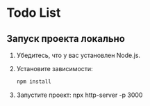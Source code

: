 # Todo List

## Запуск проекта локально

1. Убедитесь, что у вас установлен Node.js.
2. Установите зависимости:

   ```bash
   npm install

   ```

3. Запустите проект:
   npx http-server -p 3000
